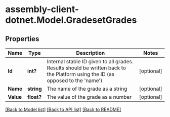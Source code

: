# assembly-client-dotnet.Model.GradesetGrades
## Properties

Name | Type | Description | Notes
------------ | ------------- | ------------- | -------------
**Id** | **int?** | Internal stable ID given to all grades. Results should be written back to the Platform using the ID (as opposed to the &#39;name&#39;) | [optional] 
**Name** | **string** | The name of the grade as a string | [optional] 
**Value** | **float?** | The value of the grade as a number | [optional] 

[[Back to Model list]](../README.md#documentation-for-models) [[Back to API list]](../README.md#documentation-for-api-endpoints) [[Back to README]](../README.md)

